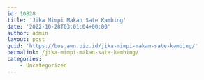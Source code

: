 ```yaml
---
id: 10828
title: 'Jika Mimpi Makan Sate Kambing'
date: '2022-10-28T03:01:04+00:00'
author: admin
layout: post
guid: 'https://bos.awn.biz.id/jika-mimpi-makan-sate-kambing/'
permalink: /jika-mimpi-makan-sate-kambing/
categories:
    - Uncategorized
---
```


